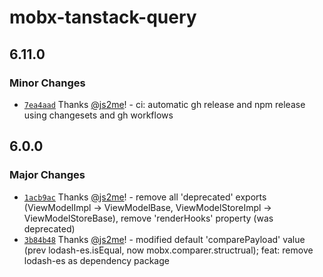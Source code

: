 # mobx-tanstack-query

## 6.11.0

### Minor Changes

- [`7ea4aad`](https://github.com/js2me/mobx-view-model/commit/7ea4aad8b8380a4bcad53b666fa7a334cef338e7) Thanks [@js2me](https://github.com/js2me)! - ci: automatic gh release and npm release using changesets and gh workflows

## 6.0.0

### Major Changes

- [`1acb9ac`](https://github.com/js2me/mobx-view-model/commit/1acb9ac1526a3c2289e9b2a6282e24248027d2af) Thanks [@js2me](https://github.com/js2me)! - remove all 'deprecated' exports (ViewModelImpl -> ViewModelBase, ViewModelStoreImpl -> ViewModelStoreBase), remove 'renderHooks' property (was deprecated)
- [`3b84b48`](https://github.com/js2me/mobx-view-model/commit/3b84b4874def721593360360b8f7f733c018baa6) Thanks [@js2me](https://github.com/js2me)! - modified default 'comparePayload' value (prev lodash-es.isEqual, now mobx.comparer.structrual); feat: remove lodash-es as dependency package
